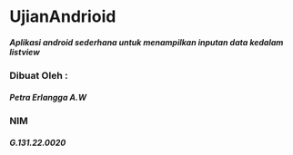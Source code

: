 # UjianAndrioid
##### Aplikasi android sederhana untuk menampilkan inputan data kedalam listview

### Dibuat Oleh :
##### Petra Erlangga A.W
### NIM
##### G.131.22.0020
